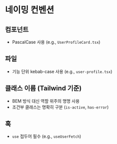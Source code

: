 # 네이밍 컨벤션

## 컴포넌트
- PascalCase 사용 (e.g., `UserProfileCard.tsx`)

## 파일
- 기능 단위 kebab-case 사용 (e.g., `user-profile.tsx`)

## 클래스 이름 (Tailwind 기준)
- BEM 방식 대신 역할 위주의 명명 사용
- 조건부 클래스는 명확히 구분 (`is-active`, `has-error`)

## 훅
- `use` 접두어 필수 (e.g., `useUserFetch`)
